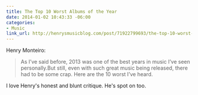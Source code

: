 ```yaml
---
title: The Top 10 Worst Albums of the Year
date: 2014-01-02 10:43:33 -06:00
categories:
- Music
link_url: http://henrysmusicblog.com/post/71922799693/the-top-10-worst-albums-of-the-year
---
```


Henry Monteiro:

>As I’ve said before, 2013 was one of the best years in music I’ve seen personally.But still, even with such great music being released, there had to be some crap. Here are the 10 worst I’ve heard.

I love Henry's honest and blunt critique. He's spot on too.
